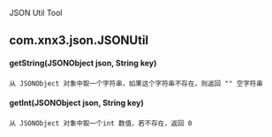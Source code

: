 JSON Util Tool

## com.xnx3.json.JSONUtil

#### getString(JSONObject json, String key)
	从 JSONObject 对象中取一个字符串，如果这个字符串不存在，则返回 "" 空字符串
	
#### getInt(JSONObject json, String key)
	从 JSONObject 对象中取一个int 数值，若不存在，返回 0
